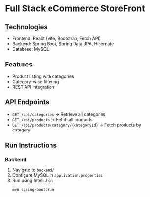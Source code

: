 # Full Stack eCommerce StoreFront

## Technologies
- Frontend: React (Vite, Bootstrap, Fetch API)
- Backend: Spring Boot, Spring Data JPA, Hibernate
- Database: MySQL

## Features
- Product listing with categories
- Category-wise filtering
- REST API integration

## API Endpoints
- `GET /api/categories` → Retrieve all categories
- `GET /api/products` → Fetch all products
- `GET /api/products/category/{categoryId}` → Fetch products by category

## Run Instructions
### Backend
1. Navigate to `backend/`
2. Configure MySQL in `application.properties`
3. Run using IntelliJ or:  
   ```bash
   mvn spring-boot:run
